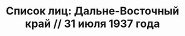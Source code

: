---
title: 'Список лиц: Дальне-Восточный край // 31 июля 1937 года'
description: РГАСПИ, ф.17, т.2, оп.171, дело 410, лист 149
images:
- /disk/pictures/v02/17-171-410-149.jpg
- /disk/pictures/v02/17-171-410-150.jpg
- /disk/pictures/v02/17-171-410-151.jpg
- /disk/pictures/v02/17-171-410-152.jpg
- /disk/pictures/v02/17-171-410-153.jpg
---